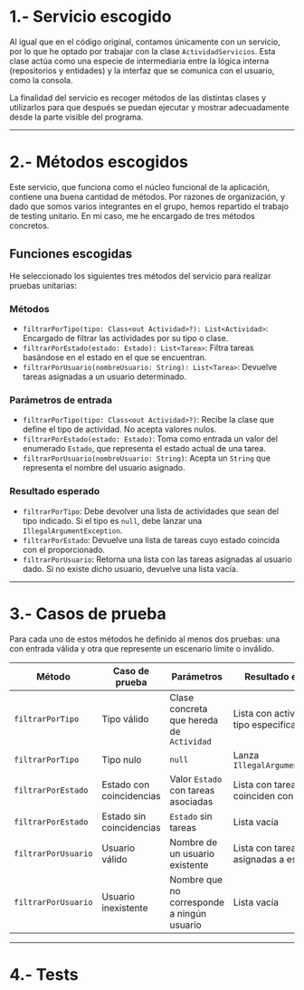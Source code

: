 # 1.- Servicio escogido

Al igual que en el código original, contamos únicamente con un servicio, por lo que he optado por trabajar con la clase `ActividadServicios`. Esta clase actúa como una especie de intermediaria entre la lógica interna (repositorios y entidades) y la interfaz que se comunica con el usuario, como la consola.

La finalidad del servicio es recoger métodos de las distintas clases y utilizarlos para que después se puedan ejecutar y mostrar adecuadamente desde la parte visible del programa.

---

# 2.- Métodos escogidos

Este servicio, que funciona como el núcleo funcional de la aplicación, contiene una buena cantidad de métodos. Por razones de organización, y dado que somos varios integrantes en el grupo, hemos repartido el trabajo de testing unitario. En mi caso, me he encargado de tres métodos concretos.

## Funciones escogidas

He seleccionado los siguientes tres métodos del servicio para realizar pruebas unitarias:

### Métodos

- `filtrarPorTipo(tipo: Class<out Actividad>?): List<Actividad>`: Encargado de filtrar las actividades por su tipo o clase.
- `filtrarPorEstado(estado: Estado): List<Tarea>`: Filtra tareas basándose en el estado en el que se encuentran.
- `filtrarPorUsuario(nombreUsuario: String): List<Tarea>`: Devuelve tareas asignadas a un usuario determinado.

### Parámetros de entrada

- `filtrarPorTipo(tipo: Class<out Actividad>?)`: Recibe la clase que define el tipo de actividad. No acepta valores nulos.
- `filtrarPorEstado(estado: Estado)`: Toma como entrada un valor del enumerado `Estado`, que representa el estado actual de una tarea.
- `filtrarPorUsuario(nombreUsuario: String)`: Acepta un `String` que representa el nombre del usuario asignado.

### Resultado esperado

- `filtrarPorTipo`: Debe devolver una lista de actividades que sean del tipo indicado. Si el tipo es `null`, debe lanzar una `IllegalArgumentException`.
- `filtrarPorEstado`: Devuelve una lista de tareas cuyo estado coincida con el proporcionado.
- `filtrarPorUsuario`: Retorna una lista con las tareas asignadas al usuario dado. Si no existe dicho usuario, devuelve una lista vacía.

---

# 3.- Casos de prueba

Para cada uno de estos métodos he definido al menos dos pruebas: una con entrada válida y otra que represente un escenario límite o inválido.

| Método                | Caso de prueba                  | Parámetros                                  | Resultado esperado                                |
|-----------------------|---------------------------------|---------------------------------------------|---------------------------------------------------|
| `filtrarPorTipo`      | Tipo válido                     | Clase concreta que hereda de `Actividad`    | Lista con actividades del tipo especificado       |
| `filtrarPorTipo`      | Tipo nulo                       | `null`                                      | Lanza `IllegalArgumentException`                  |
| `filtrarPorEstado`    | Estado con coincidencias        | Valor `Estado` con tareas asociadas         | Lista con tareas que coinciden con el estado      |
| `filtrarPorEstado`    | Estado sin coincidencias        | `Estado` sin tareas                         | Lista vacía                                       |
| `filtrarPorUsuario`   | Usuario válido                  | Nombre de un usuario existente              | Lista con tareas asignadas a ese usuario          |
| `filtrarPorUsuario`   | Usuario inexistente             | Nombre que no corresponde a ningún usuario  | Lista vacía                                       |

---

# 4.- Tests


